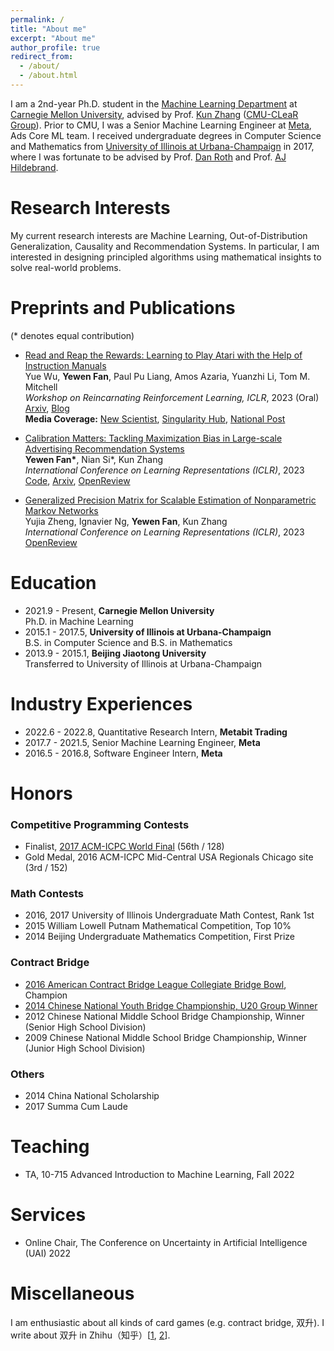 ```yaml
---
permalink: /
title: "About me"
excerpt: "About me"
author_profile: true
redirect_from: 
  - /about/
  - /about.html
---
```


I am a 2nd-year Ph.D. student in the [Machine Learning Department](https://www.ml.cmu.edu/) at [Carnegie Mellon University](https://www.cmu.edu/), advised by Prof. [Kun Zhang](https://www.andrew.cmu.edu/user/kunz1/) ([CMU-CLeaR Group](https://www.cmu.edu/dietrich/causality/)). Prior to CMU, I was a Senior Machine Learning Engineer at [Meta](https://about.facebook.com/), Ads Core ML team. I received undergraduate degrees in Computer Science and Mathematics from [University of Illinois at Urbana-Champaign](https://illinois.edu/) in 2017, where I was fortunate to be advised by Prof. [Dan Roth](https://www.cis.upenn.edu/~danroth/) and Prof. [AJ Hildebrand](https://faculty.math.illinois.edu/~hildebr/).

Research Interests
======
My current research interests are Machine Learning, Out-of-Distribution Generalization, Causality and Recommendation Systems. In particular, I am interested in designing principled algorithms using mathematical insights to solve real-world problems.

Preprints and Publications
======
(* denotes equal contribution)

- [Read and Reap the Rewards: Learning to Play Atari with the Help of Instruction Manuals](https://arxiv.org/abs/2302.04449)  
Yue Wu, **Yewen Fan**, Paul Pu Liang, Amos Azaria, Yuanzhi Li, Tom M. Mitchell  
*Workshop on Reincarnating Reinforcement Learning, ICLR*, 2023 (Oral)  
[Arxiv](https://arxiv.org/abs/2302.04449), [Blog](https://www.yuewu.ml/projects/2023-RnR/)  
**Media Coverage:** [New Scientist](https://www.newscientist.com/article/2358953-ai-masters-video-game-6000-times-faster-by-reading-the-instructions/), [Singularity Hub](https://singularityhub.com/2023/03/10/an-ai-learned-to-play-atari-6000-times-faster-by-reading-the-instructions/), [National Post](https://nationalpost.com/news/world/ai-gamers-benefit-from-reading-the-instruction-manual-first)

- [Calibration Matters: Tackling Maximization Bias in Large-scale Advertising Recommendation Systems](https://arxiv.org/abs/2205.09809)  
**Yewen Fan\***, Nian Si\*, Kun Zhang  
*International Conference on Learning Representations (ICLR)*, 2023  
[Code](https://github.com/tofuwen/VAD), [Arxiv](https://arxiv.org/abs/2205.09809), [OpenReview](https://openreview.net/forum?id=wzlWiO_WY4)

- [Generalized Precision Matrix for Scalable Estimation of Nonparametric Markov Networks](https://openreview.net/forum?id=qBvBycTqVJ)  
Yujia Zheng, Ignavier Ng, **Yewen Fan**, Kun Zhang  
*International Conference on Learning Representations (ICLR)*, 2023  
[OpenReview](https://openreview.net/forum?id=qBvBycTqVJ)

Education
======
- 2021.9 - Present, **Carnegie Mellon University**  
Ph.D. in Machine Learning
- 2015.1 - 2017.5, **University of Illinois at Urbana-Champaign**  
B.S. in Computer Science and B.S. in Mathematics
- 2013.9 - 2015.1, **Beijing Jiaotong University**  
Transferred to University of Illinois at Urbana-Champaign

Industry Experiences
======
- 2022.6 - 2022.8, Quantitative Research Intern, **Metabit Trading**
- 2017.7 - 2021.5, Senior Machine Learning Engineer, **Meta**
- 2016.5 - 2016.8, Software Engineer Intern, **Meta**  

Honors
======
### Competitive Programming Contests
- Finalist, [2017 ACM-ICPC World Final](https://cs.illinois.edu/news/cs-illinois-team-tests-problem-solving-skills-icpc-2017) (56th / 128)
- Gold Medal, 2016 ACM-ICPC Mid-Central USA Regionals Chicago site (3rd / 152)

### Math Contests
- 2016, 2017 University of Illinois Undergraduate Math Contest, Rank 1st
- 2015 William Lowell Putnam Mathematical Competition, Top 10%
- 2014 Beijing Undergraduate Mathematics Competition, First Prize

### Contract Bridge
- [2016 American Contract Bridge League Collegiate Bridge Bowl](https://en.wikipedia.org/wiki/North_American_Collegiate_Bridge_Championship), Champion
- [2014 Chinese National Youth Bridge Championship, U20 Group Winner](http://www.bblabc.com/template/news/newsView.do?newsId=efc3433f4515f49b01452245d767000b&nowDate=2014-4-2&channel=newMessages)
- 2012 Chinese National Middle School Bridge Championship, Winner (Senior High School Division)
- 2009 Chinese National Middle School Bridge Championship, Winner (Junior High School Division)

### Others
- 2014 China National Scholarship
- 2017 Summa Cum Laude

Teaching
======
- TA, 10-715 Advanced Introduction to Machine Learning, Fall 2022

Services
======
- Online Chair, The Conference on Uncertainty in Artificial Intelligence (UAI) 2022


Miscellaneous
======
I am enthusiastic about all kinds of card games (e.g. contract bridge, 双升). I write about 双升 in Zhihu（知乎）\[[1](https://zhuanlan.zhihu.com/p/384797194), [2](https://www.zhihu.com/question/20721762/answer/333549789)\].

